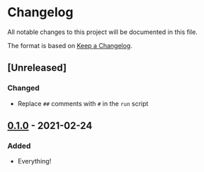 # Changelog

All notable changes to this project will be documented in this file.

The format is based on [Keep a
Changelog](https://keepachangelog.com/en/1.0.0/).

## [Unreleased]

### Changed

- Replace `##` comments with `#` in the `run` script

## [0.1.0] - 2021-02-24

### Added

- Everything!

[0.1.0]: https://github.com/nickjj/docker-django-example/releases/tag/0.1.0
